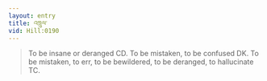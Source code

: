 ```yaml
---
layout: entry
title: འཁྲུལ་
vid: Hill:0190
---
```

> To be insane or deranged CD\. To be mistaken, to be confused DK\. To be mistaken, to err, to be bewildered, to be deranged, to hallucinate TC\.


